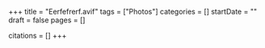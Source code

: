 +++
title = "Eerfefrerf.avif"
tags = ["Photos"]
categories = []
startDate = ""
draft = false
pages = []

citations = []
+++
